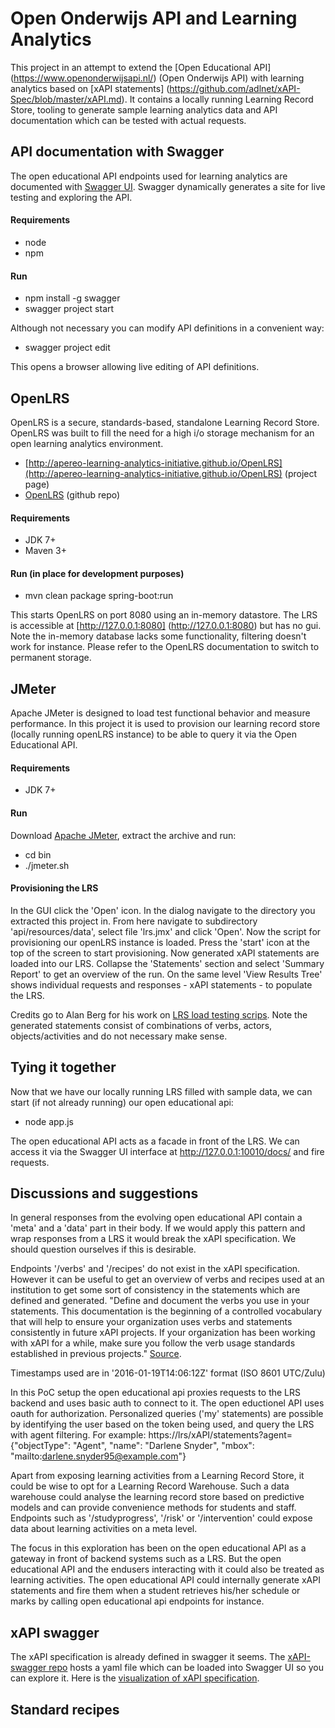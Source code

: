 Open Onderwijs API and Learning Analytics
======

This project in an attempt to extend the [Open Educational API] (https://www.openonderwijsapi.nl/) (Open Onderwijs API) with learning analytics based on [xAPI statements] (https://github.com/adlnet/xAPI-Spec/blob/master/xAPI.md).
It contains a locally running Learning Record Store, tooling to generate sample learning analytics data and API documentation which can be tested with actual requests.

## API documentation with Swagger
The open educational API endpoints used for learning analytics are documented with [Swagger UI](https://github.com/swagger-api/swagger-ui).
Swagger dynamically generates a site for live testing and exploring the API.


#### Requirements
* node
* npm

#### Run

* npm install -g swagger
* swagger project start


Although not necessary you can modify API definitions in a convenient way:

* swagger project edit

This opens a browser allowing live editing of API definitions.


## OpenLRS
OpenLRS is a secure, standards-based, standalone Learning Record Store. OpenLRS was built to fill the need for a high i/o storage mechanism for an open learning analytics environment.
* [http://apereo-learning-analytics-initiative.github.io/OpenLRS](http://apereo-learning-analytics-initiative.github.io/OpenLRS) (project page)
* [OpenLRS](https://github.com/Apereo-Learning-Analytics-Initiative/OpenLRS) (github repo)

#### Requirements
* JDK 7+
* Maven 3+

#### Run (in place for development purposes)
* mvn clean package spring-boot:run

This starts OpenLRS on port 8080 using an in-memory datastore. The LRS is accessible at [http://127.0.0.1:8080] (http://127.0.0.1:8080) but has no gui.
Note the in-memory database lacks some functionality, filtering doesn't work for instance. Please refer to the OpenLRS documentation to switch to permanent storage.

## JMeter
Apache JMeter is designed to load test functional behavior and measure performance. In this project it is used to provision our learning record store (locally running openLRS instance) to be able to query it via
the Open Educational API.


#### Requirements
* JDK 7+

#### Run
Download [Apache JMeter](http://jmeter.apache.org/), extract the archive and run:

* cd bin
* ./jmeter.sh

#### Provisioning the LRS

In the GUI click the 'Open' icon. In the dialog navigate to the directory you extracted this project in. From here navigate to subdirectory 
'api/resources/data', select file 'lrs.jmx' and click 'Open'. Now the script for provisioning our openLRS instance is loaded. Press the 'start' icon 
at the top of the screen to start provisioning. Now generated xAPI statements are loaded into our LRS. Collapse the 'Statements' section and select 
'Summary Report' to get an overview of the run. On the same level 'View Results Tree' shows individual requests and responses - xAPI statements - to populate the LRS.

Credits go to Alan Berg for his work on [LRS load testing scrips](https://github.com/Apereo-Learning-Analytics-Initiative/LRSLoadTest).
Note the generated statements consist of combinations of verbs, actors, objects/activities and do not necessary make sense.


## Tying it together

Now that we have our locally running LRS filled with sample data, we can start (if not already running) our open educational api:
* node app.js

The open educational API acts as a facade in front of the LRS. We can access it via the Swagger UI interface at http://127.0.0.1:10010/docs/ and fire requests.


##  Discussions and suggestions

In general responses from the evolving open educational API contain a 'meta' and a 'data' part in their body. If we would apply this pattern and wrap responses from a LRS it would
break the xAPI specification. We should question ourselves if this is desirable.

Endpoints '/verbs' and '/recipes' do not exist in the xAPI specification. However it can be useful to get an overview of verbs and recipes used at an institution to get some sort of consistency in the statements which are defined and generated. 
"Define and document the verbs you use in your statements. This documentation is the beginning of a controlled vocabulary that will help to ensure your organization uses verbs and statements consistently in future xAPI projects. If your organization has been working with xAPI for a while, make sure you follow the verb usage standards established in previous projects."
[Source](http://www.learningsolutionsmag.com/articles/1526/five-things-a-web-developer-needs-to-know-about-the-xapi).

Timestamps used are in '2016-01-19T14:06:12Z' format (ISO 8601 UTC/Zulu)

In this PoC setup the open educational api proxies requests to the LRS backend and uses basic auth to connect to it. The open eductionel API uses oauth for authorization. 
Personalized queries ('my' statements) are possible by identifying the user based on the token being used, and query the LRS with agent filtering.
For example: https://lrs/xAPI/statements?agent={"objectType": "Agent", "name": "Darlene Snyder", "mbox": "mailto:darlene.snyder95@example.com"}

Apart from exposing learning activities from a Learning Record Store, it could be wise to opt for a Learning Record Warehouse. Such a data warehouse could analyse the learning record store based on predictive models and can provide convenience methods for students and staff.
Endpoints such as '/studyprogress', '/risk' or '/intervention' could expose data about learning activities on a meta level.

The focus in this exploration has been on the open educational API as a gateway in front of backend systems such as a LRS. But the open educational API and the endusers interacting with it could also be treated 
as learning activities. The open educational API could internally generate xAPI statements and fire them when a student retrieves his/her schedule or marks by calling open educational api endpoints for instance.


## xAPI swagger
The xAPI specification is already defined in swagger it seems. The [xAPI-swagger repo](https://github.com/TryxAPI/xapi-swagger) hosts a yaml file which can be loaded
into Swagger UI so you can explore it. Here is the [visualization of xAPI specification](http://editor.swagger.io/#/?import=https://raw.githubusercontent.com/TryxAPI/xapi-swagger/master/xapi-swagger.yaml).


## Standard recipes
